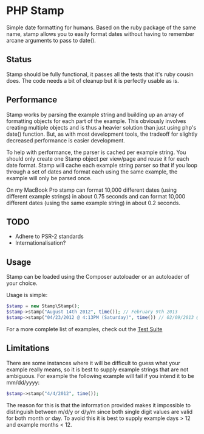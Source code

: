 # PHP Stamp

Simple date formatting for humans. Based on the ruby package of the same name, stamp
allows you to easily format dates without having to remember arcane arguments to
pass to date().

## Status

Stamp should be fully functional, it passes all the tests that it's ruby
cousin does. The code needs a bit of cleanup but it is perfectly usable
as is.

## Performance

Stamp works by parsing the example string and building up an array of
formatting objects for each part of the example. This obviously involves
creating multiple objects and is thus a heavier solution than just using
php's date() function. But, as with most development tools, the tradeoff
for slightly decreased performance is easier development.

To help with performance, the parser is cached per example string. You
should only create one Stamp object per view/page and reuse it for each
date format. Stamp will cache each example string parser so that if you
loop through a set of dates and format each using the same example,
the example will only be parsed once. 

On my MacBook Pro stamp can format 10,000 different dates (using
different example strings) in about 0.75 seconds and can format 10,000
different dates (using the same example string) in about 0.2 seconds.

## TODO

* Adhere to PSR-2 standards
* Internationalisation? 

## Usage

Stamp can be loaded using the Composer autoloader or an autoloader of your choice.

Usage is simple:

```php
$stamp = new Stamp\Stamp();
$stamp->stamp("August 14th 2012", time()); // February 9th 2013
$stamp->stamp("04/23/2012 @ 4:13PM (Saturday)", time()) // 02/09/2013 @ 10:50AM (Sunday)
```

For a more complete list of examples, check out the [Test Suite](https://github.com/chadcf/stamp/blob/master/features/stamp.feature)

## Limitations

There are some instances where it will be difficult to guess what your example really means,
so it is best to supply example strings that are not ambiguous. For example the following 
example will fail if you intend it to be mm/dd/yyyy:

```php
$stamp->stamp("4/4/2012", time());
```

The reason for this is that the information provided makes it impossible to distinguish between m/d/y
or d/y/m since both single digit values are valid for both month or day. To avoid this it is best to
supply example days > 12 and example months < 12.
